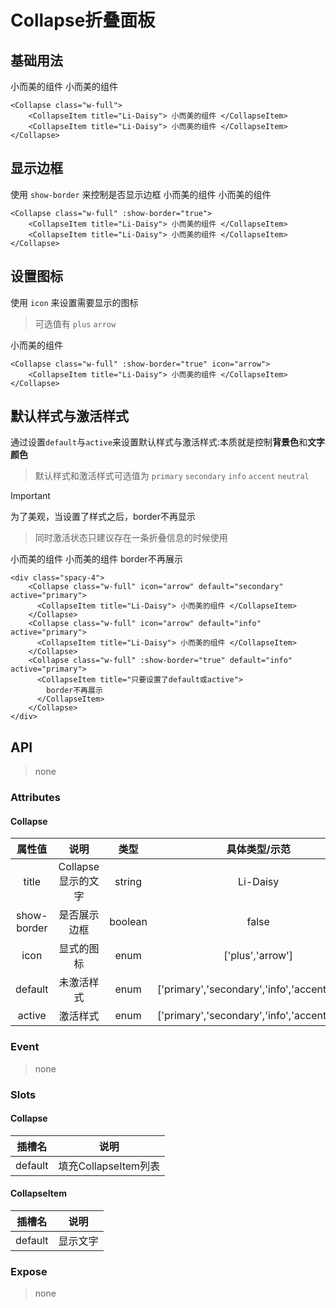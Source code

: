 # Collapse折叠面板

## 基础用法

<Collapse class="w-full">
    <CollapseItem title="Li-Daisy"> 小而美的组件 </CollapseItem>
    <CollapseItem title="Li-Daisy"> 小而美的组件 </CollapseItem>
</Collapse>

```vue
<Collapse class="w-full">
    <CollapseItem title="Li-Daisy"> 小而美的组件 </CollapseItem>
    <CollapseItem title="Li-Daisy"> 小而美的组件 </CollapseItem>
</Collapse>
```

## 显示边框

使用 `show-border` 来控制是否显示边框
<Collapse class="w-full" :show-border="true">
<CollapseItem title="Li-Daisy"> 小而美的组件 </CollapseItem>
<CollapseItem title="Li-Daisy"> 小而美的组件 </CollapseItem>
</Collapse>

```vue
<Collapse class="w-full" :show-border="true">
    <CollapseItem title="Li-Daisy"> 小而美的组件 </CollapseItem>
    <CollapseItem title="Li-Daisy"> 小而美的组件 </CollapseItem>
</Collapse>
```

## 设置图标

使用 `icon` 来设置需要显示的图标

> 可选值有 `plus` `arrow`

<Collapse class="w-full" :show-border="true" icon="arrow">
    <CollapseItem title="Li-Daisy"> 小而美的组件 </CollapseItem>
</Collapse>

```vue
<Collapse class="w-full" :show-border="true" icon="arrow">
    <CollapseItem title="Li-Daisy"> 小而美的组件 </CollapseItem>
</Collapse>
```

## 默认样式与激活样式

通过设置`default`与`active`来设置默认样式与激活样式:本质就是控制**背景色**和**文字颜色**

> 默认样式和激活样式可选值为 `primary` `secondary` `info` `accent` `neutral`

> [!IMPORTANT]
> 为了美观，当设置了样式之后，border不再显示
>
> > 同时激活状态只建议存在一条折叠信息的时候使用

<div class="spacy-4">
    <Collapse class="w-full" icon="arrow" default="secondary" active="primary">
      <CollapseItem title="Li-Daisy"> 小而美的组件 </CollapseItem>
    </Collapse>
    <Collapse class="w-full" icon="arrow" default="info" active="primary">
      <CollapseItem title="Li-Daisy"> 小而美的组件 </CollapseItem>
    </Collapse>
    <Collapse class="w-full" :show-border="true" default="info" active="primary">
      <CollapseItem title="只要设置了default或active"> border不再展示 </CollapseItem>
    </Collapse>
</div>

```vue
<div class="spacy-4">
    <Collapse class="w-full" icon="arrow" default="secondary" active="primary">
      <CollapseItem title="Li-Daisy"> 小而美的组件 </CollapseItem>
    </Collapse>
    <Collapse class="w-full" icon="arrow" default="info" active="primary">
      <CollapseItem title="Li-Daisy"> 小而美的组件 </CollapseItem>
    </Collapse>
    <Collapse class="w-full" :show-border="true" default="info" active="primary">
      <CollapseItem title="只要设置了default或active">
        border不再展示 
      </CollapseItem>
    </Collapse>
</div>
```

## API

> none

### Attributes

#### Collapse

|   属性值    |        说明        |  类型   |                 具体类型/示范                  | 默认值  |
| :---------: | :----------------: | :-----: | :--------------------------------------------: | :-----: |
|    title    | Collapse显示的文字 | string  |                    Li-Daisy                    |    -    |
| show-border |    是否展示边框    | boolean |                     false                      |  false  |
|    icon     |     显式的图标     |  enum   |                ['plus','arrow']                | 'arrow' |
|   default   |     未激活样式     |  enum   | ['primary','secondary','info','accent','info'] |    -    |
|   active    |      激活样式      |  enum   | ['primary','secondary','info','accent','info'] |    -    |

### Event

> none

### Slots

#### Collapse

| 插槽名  |         说明         |
| :-----: | :------------------: |
| default | 填充CollapseItem列表 |

#### CollapseItem

| 插槽名  |   说明   |
| :-----: | :------: |
| default | 显示文字 |

### Expose

> none
